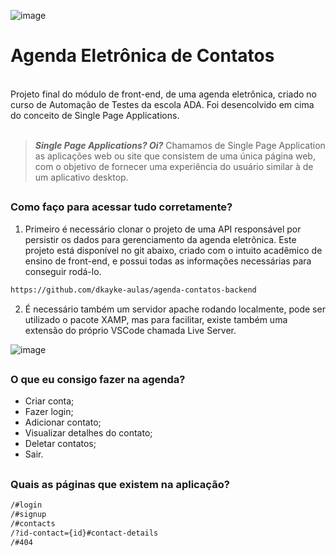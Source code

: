 ![image](https://user-images.githubusercontent.com/68701354/229578694-ff6c86a7-35e5-42c8-8b40-defa383e2498.png)

# Agenda Eletrônica de Contatos
<br/>
Projeto final do módulo de front-end, de uma agenda eletrônica, criado no curso de Automação de Testes da escola ADA. Foi desencolvido em cima do conceito de Single Page Applications.
<br/><br/>

> **_Single Page Applications? Oi?_** Chamamos de Single Page Application as aplicações web ou site que consistem de uma única página web, com o objetivo de fornecer uma experiência do usuário similar à de um aplicativo desktop. 

##
### Como faço para acessar tudo corretamente?

1. Primeiro é necessário clonar o projeto de uma API responsável por persistir os dados para gerenciamento da agenda eletrônica. Este projeto está disponível no git abaixo, criado com o intuito acadêmico de ensino de front-end, e possui todas as informações necessárias para conseguir rodá-lo.

```sh
https://github.com/dkayke-aulas/agenda-contatos-backend
```

2. É necessário também um servidor apache rodando localmente, pode ser utilizado o pacote XAMP, mas para facilitar, existe também uma extensão do próprio VSCode chamada Live Server. 

![image](https://user-images.githubusercontent.com/68701354/229581159-1d6b7572-6763-41f4-8c49-9d3866f4fd8b.png)

##
### O que eu consigo fazer na agenda?
- Criar conta;
- Fazer login;
- Adicionar contato;
- Visualizar detalhes do contato;
- Deletar contatos;
- Sair.

##
### Quais as páginas que existem na aplicação?

```sh
/#login
/#signup
/#contacts
/?id-contact={id}#contact-details
/#404
```
